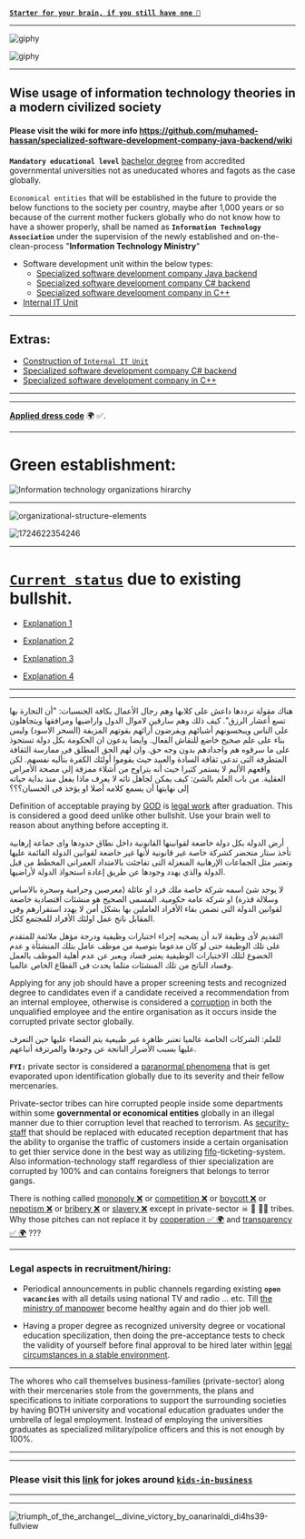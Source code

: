 
[**`Starter for your brain, if you still have one 🤔`**](https://www.youtube.com/watch?v=u0I6qvnJ51U)

***

![giphy](https://github.com/muhamed-hassan/specialized-software-development-company-java-backend/assets/17825804/de7cf879-3eea-424c-b83f-76a2dba5f1bc)

![giphy](https://github.com/muhamed-hassan/specialized-software-development-company-java-backend/assets/17825804/a438c1e0-dd61-4994-960a-67dd23d173ee)

***

## Wise usage of information technology theories in a modern civilized society

#### Please visit the wiki for more info https://github.com/muhamed-hassan/specialized-software-development-company-java-backend/wiki

**`Mandatory educational level`** [bachelor degree](https://en.wikipedia.org/wiki/Bachelor%27s_degree) from accredited governmental universities not as uneducated whores and fagots as the case globally.

`Economical entities` that will be established in the future to provide the below functions to the society per country, maybe after 1,000 years or so because of the current mother fuckers globally who do not know how to have a shower properly, shall be named as **`Information Technology Association`** under the supervision of the newly established and on-the-clean-process "**Information Technology Ministry**"

* Software development unit within the below types:
  - [Specialized software development company Java backend](https://github.com/muhamed-hassan/specialized-software-development-company-java-backend/wiki)
  - [Specialized software development company C# backend](https://github.com/muhamed-hassan/specialized-software-development-company-java-backend/wiki/Extras)
  - [Specialized software development company in C++](https://github.com/muhamed-hassan/specialized-software-development-company-java-backend/wiki/Extras-1)
* [Internal IT Unit](https://github.com/muhamed-hassan/internal-it-unit)

***

## Extras:
* [Construction of `Internal IT Unit`](https://github.com/muhamed-hassan/internal-it-unit)
* [Specialized software development company C# backend](https://github.com/muhamed-hassan/specialized-software-development-company-java-backend/wiki/Extras)
* [Specialized software development company in C++](https://github.com/muhamed-hassan/specialized-software-development-company-java-backend/wiki/Extras-1)

***
***

[**Applied dress code**](https://github.com/muhamed-hassan/self-care/wiki/Clothes) 🌍 ✅.

***

# Green establishment:

![Information technology organizations hirarchy](https://github.com/muhamed-hassan/specialized-software-development-company-java-backend/assets/17825804/d39616db-e65a-4dd3-86f6-d505c358f227)

***

![organizational-structure-elements](https://user-images.githubusercontent.com/17825804/219615213-db612b50-3b47-4320-9043-419e72b95302.png)

![1724622354246](https://github.com/user-attachments/assets/7c2eddc7-a500-4bb6-b174-9e277ca2f066)

***

# [`Current status`](https://www.youtube.com/watch?v=EgjECcUip7o) due to existing bullshit.

* [Explanation 1](https://www.youtube.com/watch?v=VRPJqcRz3o0)

* [Explanation 2](https://www.youtube.com/watch?v=EquS-T4qnzA)

* [Explanation 3](https://www.youtube.com/watch?v=Sqzn2n8-a3A)

* [Explanation 4](https://youtu.be/0I9-NJZ8Vxk?si=fbecVjQhrSuddG0M)

***
***

هناك مقولة ترددها داعش على كلابها وهم رجال الأعمال بكافة الجنسيات: "أن التجارة بها تسع أعشار الرزق". كيف ذلك وهم سارقين لاموال الدول واراضيها ومرافقها ويتجاهلون على الناس ويبخسونهم أشيائهم ويفرضون أرائهم بقوتهم المزيفة (السحر الاسود) وليس بناء على علم صحيح خاضع للنقاش الفعال. وايضا يدعون ان الحكومة بكل دولة تستحوذ على ما سرقوه هم واجدادهم بدون وجه حق. وان لهم الحق المطلق فى ممارسة الثقافة المتطرفة التى تدعى ثقافة السادة والعبيد حيث يقوموا أولئك الكفرة بتأليه نفسهم. لكن واقعهم الأليم لا يستمر كثيرا حيث أنه يتراوح من أشلاء ممزقة إلى مصحة الأمراض العقلية. من باب العلم بالشئ: كيف يمكن لجاهل تائه لا يعرف ماذا يفعل منذ بداية حياته إلى نهايتها أن يسمع كلامه أصلا او يؤخذ فى الحسبان؟؟؟

Definition of acceptable praying by [GOD](https://en.wikipedia.org/wiki/Allah) is [legal work](https://github.com/muhamed-hassan/safe_planet/wiki/Legal-working-conditions-globally-as-a-HUMAN) after graduation. This is considered a good deed unlike other bullshit. Use your brain well to reason about anything before accepting it.

أرض الدولة بكل دولة خاضعة لقوانينها القانونية داخل نطاق حدودها واى جماعة إرهابية تأخذ ستار متحضر كشركة خاصة غير قانونية لأنها غير خاضعة لقوانين الدولة القائمة عليها وتعتبر مثل الجماعات الإرهابية المنعزلة التى تفاجئت بالامتداد العمرانى المخطط من قبل الدولة والذي يهدد وجودها عن طريق إعادة استحواذ الدولة لأراضيها.

لا يوجد شئ اسمه شركة خاصة ملك فرد او عائلة (معرصين وحرامية وسحرة بالاساس وسلالة قذرة) او شركة عامة حكومية. المسمى الصحيح هو منشئات اقتصادية خاضعة لقوانين الدولة التى تضمن بقاء الأفراد العاملين بها بشكل أمن لا يهدد استقرارهم وفى المقابل ناتج عمل اولئك الأفراد للمجتمع ككل.

التقديم لأى وظيفة لابد أن يصحبه إجراء اختبارات وظيفية ودرجة مؤهل ملائمة للمتقدم على تلك الوظيفة حتى لو كان مدعوما بتوصية من موظف عامل بتلك المنشئأة و عدم الخضوع لتلك الاختبارات الوظيفية يعتبر فساد ويعبر عن عدم أهلية الموظف بالعمل وفساد الناتج من تلك المنشئات مثلما يحدث فى القطاع الخاص عالميا.

Applying for any job should have a proper screening tests and recognized degree to candidates even if a candidate received a recommendation from an internal employee, otherwise is considered a [corruption](https://en.wikipedia.org/wiki/Corruption) in both the unqualified employee and the entire organisation as it occurs inside the corrupted private sector globally.

للعلم: الشركات الخاصة عالميا تعتبر ظاهرة غير طبيعية يتم القضاء عليها حين التعرف عليها بسبب الأضرار الناتجة عن وجودها والمرتزقة أتباعهم.

**`FYI:`** private sector is considered a [paranormal phenomena](https://en.wikipedia.org/wiki/Paranormal) that is get evaporated upon identification globally due to its severity and their fellow mercenaries.

Private-sector tribes can hire corrupted people inside some departments within some **governmental or economical entities** globally in an illegal manner due to thier corruption level that reached to terrorism. As [security-staff](https://github.com/muhamed-hassan/specialized-software-development-company-java-backend/wiki/Whores-of-security-staff) that should be replaced with educated reception department that has the ability to organise the traffic of customers inside a certain organisation to get thier service done in the best way as utilizing [fifo](https://en.wikipedia.org/wiki/FIFO_(computing_and_electronics))-ticketing-system. Also information-technology staff regardless of thier specialization are corrupted by 100% and can contains foreigners that belongs to terror gangs.

There is nothing called [monopoly ❌](https://en.wikipedia.org/wiki/Monopoly) or [competition ❌](https://en.wikipedia.org/wiki/Competition_(economics)) or [boycott ❌](https://en.wikipedia.org/wiki/Boycott) or [nepotism ❌](https://en.wikipedia.org/wiki/Nepotism) or [bribery ❌](https://en.wikipedia.org/wiki/Bribery) or [slavery ❌](https://en.wikipedia.org/wiki/Slavery) except in private-sector ☠ 💩 🏳️‍🌈 tribes. Why those pitches can not replace it by [cooperation ✅ 🌍](https://en.wikipedia.org/wiki/Cooperation) and [transparency ✅ 🌍](https://en.wikipedia.org/wiki/Transparency_(behavior)) ???

***

### Legal aspects in recruitment/hiring:

* Periodical announcements in public channels regarding existing **`open vacancies`** with all details using national TV and radio ... etc. Till [the ministry of manpower](https://github.com/muhamed-hassan/hiring-system-example/wiki/Manpower-Ministry) become healthy again and do thier job well.

* Having a proper degree as recognized university degree or vocational education specilization, then doing the pre-acceptance tests to check the validity of yourself before final approval to be hired later within [legal circumstances in a stable environment](https://github.com/muhamed-hassan/safe_planet/wiki/Legal-working-conditions-globally-as-a-HUMAN).

***

The whores who call themselves business-families (private-sector) along with their mercenaries stole from the governments, the plans and specifications to initiate corporations to support the surrounding societies by having BOTH university and vocational education graduates under the umbrella of legal employment. Instead of employing the universities graduates as specialized military/police officers and this is not enough by 100%.

***
***

### Please visit this [link](https://github.com/muhamed-hassan/specialized-software-development-company-java-backend/wiki/jokes-of-startups) for jokes around [`kids-in-business`](https://www.youtube.com/watch?v=EhxHV_kWMR4)

***
***

![triumph_of_the_archangel__divine_victory_by_oanarinaldi_di4hs39-fullview](https://github.com/user-attachments/assets/378a1ab1-20ee-405b-a0c0-ab753994ee42)
